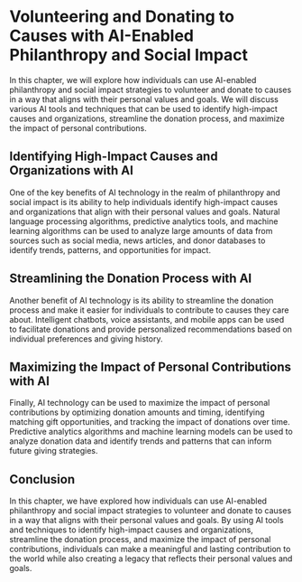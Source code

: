 Volunteering and Donating to Causes with AI-Enabled Philanthropy and Social Impact
============================================================================================================================================

In this chapter, we will explore how individuals can use AI-enabled philanthropy and social impact strategies to volunteer and donate to causes in a way that aligns with their personal values and goals. We will discuss various AI tools and techniques that can be used to identify high-impact causes and organizations, streamline the donation process, and maximize the impact of personal contributions.

Identifying High-Impact Causes and Organizations with AI
--------------------------------------------------------

One of the key benefits of AI technology in the realm of philanthropy and social impact is its ability to help individuals identify high-impact causes and organizations that align with their personal values and goals. Natural language processing algorithms, predictive analytics tools, and machine learning algorithms can be used to analyze large amounts of data from sources such as social media, news articles, and donor databases to identify trends, patterns, and opportunities for impact.

Streamlining the Donation Process with AI
-----------------------------------------

Another benefit of AI technology is its ability to streamline the donation process and make it easier for individuals to contribute to causes they care about. Intelligent chatbots, voice assistants, and mobile apps can be used to facilitate donations and provide personalized recommendations based on individual preferences and giving history.

Maximizing the Impact of Personal Contributions with AI
-------------------------------------------------------

Finally, AI technology can be used to maximize the impact of personal contributions by optimizing donation amounts and timing, identifying matching gift opportunities, and tracking the impact of donations over time. Predictive analytics algorithms and machine learning models can be used to analyze donation data and identify trends and patterns that can inform future giving strategies.

Conclusion
----------

In this chapter, we have explored how individuals can use AI-enabled philanthropy and social impact strategies to volunteer and donate to causes in a way that aligns with their personal values and goals. By using AI tools and techniques to identify high-impact causes and organizations, streamline the donation process, and maximize the impact of personal contributions, individuals can make a meaningful and lasting contribution to the world while also creating a legacy that reflects their personal values and goals.

